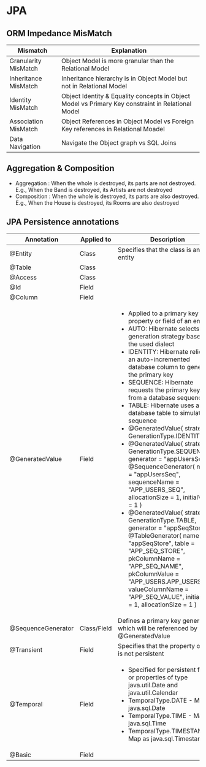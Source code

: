# JPA

## ORM Impedance MisMatch

Mismatch				|	Explanation	
------------------------|---------------
Granularity MisMatch	|	Object Model is more granular than the Relational Model
Inheritance MisMatch	|	Inheritance hierarchy is in Object Model but not in Relational Model
Identity MisMatch 		|	Object Identity & Equality concepts in Object Model vs Primary Key constraint in Relational Model
Association MisMatch	|	Object References in Object Model vs Foreign Key references in Relational Moadel
Data Navigation			|	Navigate the Object graph vs SQL Joins

## Aggregation & Composition

- Aggregation : When the whole is destroyed, its parts are not destroyed. E.g., When the Band is destroyed, its Artists are not destroyed
- Composition : When the whole is destroyed, its parts are also destroyed. E.g., When the House is destroyed, its Rooms are also destroyed


## JPA Persistence annotations

Annotation								|	Applied to	|	Description
----------------------------------------|---------------|--------------------------
@Entity									|	Class		|	Specifies that the class is an entity
@Table									|	Class		|	
@Access									|	Class		|	
@Id										|	Field		|	
@Column									|	Field		|	
@GeneratedValue							|	Field		|	<ul><li>Applied to a primary key property or field of an entity</li><li>AUTO: Hibernate selects the generation strategy based on the used dialect</li><li>IDENTITY: Hibernate relies on an auto-incremented database column to generate the primary key</li><li>SEQUENCE: Hibernate requests the primary key value from a database sequence</li><li>TABLE: Hibernate uses a database table to simulate a sequence</li></li><li>@GeneratedValue( strategy = GenerationType.IDENTITY )</li><li>@GeneratedValue( strategy = GenerationType.SEQUENCE, generator = "appUsersSeq" ) @SequenceGenerator( name = "appUsersSeq", sequenceName = "APP_USERS_SEQ", allocationSize = 1, initialValue = 1 )</li><li>@GeneratedValue( strategy = GenerationType.TABLE, generator = "appSeqStore" ) @TableGenerator( name = "appSeqStore", table = "APP_SEQ_STORE", pkColumnName = "APP_SEQ_NAME", pkColumnValue = "APP_USERS.APP_USERS_PK", valueColumnName = "APP_SEQ_VALUE", initialValue = 1, allocationSize = 1 )</li></ul>
@SequenceGenerator						|	Class/Field	|	Defines a primary key generator which will be referenced by @GeneratedValue
@Transient								|	Field		|	Specifies that the property or field is not persistent
@Temporal								|	Field		|	<ul><li>Specified for persistent fields or properties of type java.util.Date and java.util.Calendar</li><li>TemporalType.DATE - Map as java.sql.Date</li><li>TemporalType.TIME - Map as java.sql.Time</li><li>TemporalType.TIMESTAMP - Map as java.sql.Timestamp</li></ul>
@Basic									|	Field		|	

